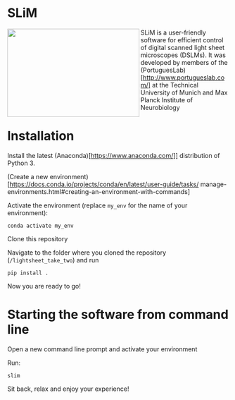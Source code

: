 # SLiM

<a href="url"><img 
src="https://github.com/portugueslab/lightsheet_take_two/blob/master/lightsheet/icons/main_icon.png" 
align="left" 
height="200" 
width="300"></a>


SLiM is a user-friendly software for efficient control of digital scanned light sheet microscopes (DSLMs).
It was developed by members of the (PortuguesLab)[http://www.portugueslab.com/]
 at the Technical University of Munich and Max Planck Institute of Neurobiology
 
# Installation

Install the latest (Anaconda)[https://www.anaconda.com/]] distribution of Python 3.

(Create a new environment)[https://docs.conda.io/projects/conda/en/latest/user-guide/tasks/
manage-environments.html#creating-an-environment-with-commands]

Activate the environment (replace `my_env` for the name of your environment):

```conda activate my_env```

Clone this repository

Navigate to the folder where you cloned the repository (`/lightsheet_take_two`) and run

```pip install .```

Now you are ready to go!

# Starting the software from command line

Open a new command line prompt and activate your environment

Run:

```slim```

Sit back, relax and enjoy your experience!